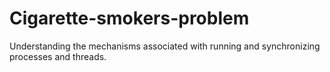 # Cigarette-smokers-problem
Understanding the mechanisms associated with running and synchronizing processes and threads.
